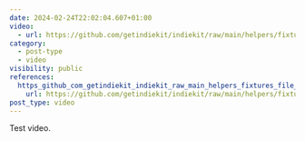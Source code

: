 ```yaml
---
date: 2024-02-24T22:02:04.607+01:00
video:
  - url: https://github.com/getindiekit/indiekit/raw/main/helpers/fixtures/file-types/video.mp4
category:
  - post-type
  - video
visibility: public
references:
  https_github_com_getindiekit_indiekit_raw_main_helpers_fixtures_file_types_video_mp4:
    url: https://github.com/getindiekit/indiekit/raw/main/helpers/fixtures/file-types/video.mp4
post_type: video
---
```


Test video.
